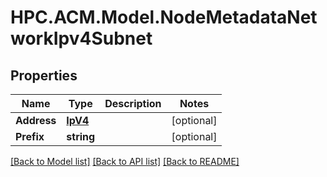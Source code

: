 # HPC.ACM.Model.NodeMetadataNetworkIpv4Subnet
## Properties

Name | Type | Description | Notes
------------ | ------------- | ------------- | -------------
**Address** | [**IpV4**](IpV4.md) |  | [optional] 
**Prefix** | **string** |  | [optional] 

[[Back to Model list]](../README.md#documentation-for-models) [[Back to API list]](../README.md#documentation-for-api-endpoints) [[Back to README]](../README.md)

